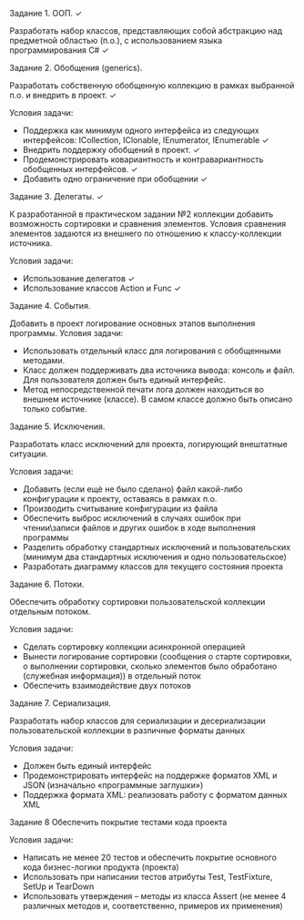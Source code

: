 Задание 1. ООП. ✓

Разработать набор классов, представляющих собой абстракцию над
предметной областью (п.о.), с использованием языка программирования C#    ✓


Задание 2. Обобщения (generics).

Разработать собственную обобщенную коллекцию в рамках выбранной п.о.
и внедрить в проект.  ✓

Условия задачи:
 - Поддержка как минимум одного интерфейса из следующих
интерфейсов: ICollection, IClonable, IEnumerator, IEnumerable  ✓
 - Внедрить поддержку обобщений в проект.  ✓
 - Продемонстрировать ковариантность и контравариантность
обобщенных интерфейсов.  ✓
 - Добавить одно ограничение при обобщении  ✓
 
 
Задание 3. Делегаты. ✓
 
К разработанной в практическом задании №2 коллекции добавить
возможность сортировки и сравнения элементов. Условия сравнения
элементов задаются из внешнего по отношению к классу-коллекции
источника.

Условия задачи:
 - Использование делегатов ✓
 - Использование классов Action и Func ✓
 
 
Задание 4. События.

Добавить в проект логирование основных этапов выполнения программы.
Условия задачи:

 - Использовать отдельный класс для логирования с обобщенными
методами.
 - Класс должен поддерживать два источника вывода: консоль и файл.
Для пользователя должен быть единый интерфейс.
 - Метод непосредственной печати лога должен находиться во внешнем
источнике (классе). В самом классе должно быть описано только
событие.


Задание 5. Исключения.

Разработать класс исключений для проекта, логирующий внештатные
ситуации.

Условия задачи:
 - Добавить (если ещѐ не было сделано) файл какой-либо конфигурации
к проекту, оставаясь в рамках п.о.
 - Производить считывание конфигурации из файла
 - Обеспечить выброс исключений в случаях ошибок при чтении\записи
файлов и других ошибок в ходе выполнения программы
 - Разделить обработку стандартных исключений и пользовательских
(минимум два стандартных исключения и одно пользовательское)
 - Разработать диаграмму классов для текущего состояния проекта
 
 
Задание 6. Потоки.

Обеспечить обработку сортировки пользовательской коллекции отдельным
потоком.

Условия задачи:
 - Сделать сортировку коллекции асинхронной операцией
 - Вынести логирование сортировки (сообщения о старте сортировки, о
выполнении сортировки, сколько элементов было обработано
(служебная информация)) в отдельный поток
 - Обеспечить взаимодействие двух потоков
 
 
Задание 7. Сериализация.

Разработать набор классов для сериализации и десериализации
пользовательской коллекции в различные форматы данных

Условия задачи:
 - Должен быть единый интерфейс
 - Продемонстрировать интерфейс на поддержке форматов XML и JSON
(изначально «программные заглушки»)
 - Поддержка формата XML: реализовать работу с форматом данных XML 


Задание 8 Обеспечить покрытие тестами кода проекта

Условия задачи:
 - Написать не менее 20 тестов и обеспечить покрытие основного кода
бизнес-логики продукта (проекта)
 - Использовать при написании тестов атрибуты Test, TestFixture, SetUp и
TearDown
 - Использовать утверждения – методы из класса Assert (не менее 4
различных методов и, соответственно, примеров их применения) 
